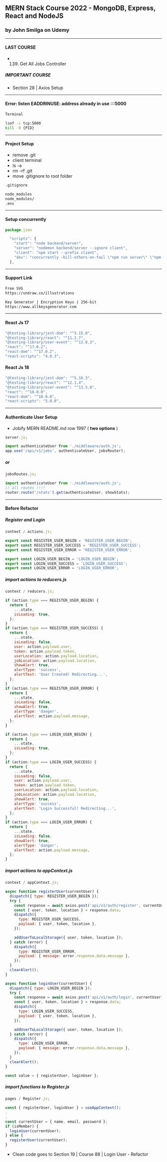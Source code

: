 ## MERN Stack Course 2022 - MongoDB, Express, React and NodeJS

### by John Smilga on Udemy

---

#### LAST COURSE

- 139. Get All Jobs Controller

##### IMPORTANT COURSE

- Section 28 | Axios Setup

---

#### Error: listen EADDRINUSE: address already in use :::5000

```sh
Terminal

lsof -i tcp:5000
kill -9 {PID}
```

---

#### Project Setup

- remove .git
- client terminal
- ls -a
- rm -rf .git
- move .gitignore to root folder

```sh
.gitignore

node_modules
node_modules/
.env
```

---

#### Setup concurrently

```js
package.json

  "scripts": {
    "start": "node backend/server",
    "server": "nodemon backend/server --ignore client",
    "client": "npm start --prefix client",
    "dev": "concurrently -kill-others-on-fail \"npm run server\" \"npm run client\""
  },
```

---

#### Support Link

```sh
Free SVG
https://undraw.co/illustrations

Key Generator | Encryption Keys | 256-bit
https://www.allkeysgenerator.com
```

---

#### React Js 17

```js
"@testing-library/jest-dom": "^5.15.0",
"@testing-library/react": "^11.2.7",
"@testing-library/user-event": "^12.8.3",
"react": "^17.0.2",
"react-dom": "^17.0.2",
"react-scripts": "4.0.3",
```

#### React Js 18

```js
"@testing-library/jest-dom": "^5.16.3",
"@testing-library/react": "^12.1.4",
"@testing-library/user-event": "^13.5.0",
"react": "^18.0.0",
"react-dom": "^18.0.0",
"react-scripts": "5.0.0",
```

---

#### Authenticate User Setup

- Jobify MERN README.md row 1997 ( **two options** )

```js
server.js;

import authenticateUser from './middleware/auth.js';
app.use('/api/v1/jobs', authenticateUser, jobsRouter);
```

##### or

```js
jobsRoutes.js;

import authenticateUser from './middleware/auth.js';
// all routes !!!!
router.route('/stats').get(authenticateUser, showStats);
```

---

#### Before Refactor

##### Register and Login

```js
context / actions.js;

export const REGISTER_USER_BEGIN = 'REGISTER_USER_BEGIN';
export const REGISTER_USER_SUCCESS = 'REGISTER_USER_SUCCESS';
export const REGISTER_USER_ERROR = 'REGISTER_USER_ERROR';

export const LOGIN_USER_BEGIN = 'LOGIN_USER_BEGIN';
export const LOGIN_USER_SUCCESS = 'LOGIN_USER_SUCCESS';
export const LOGIN_USER_ERROR = 'LOGIN_USER_ERROR';
```

##### import actions to reducers.js

```js
context / reducers.js;

if (action.type === REGISTER_USER_BEGIN) {
  return {
    ...state,
    isLoading: true,
  };
}
if (action.type === REGISTER_USER_SUCCESS) {
  return {
    ...state,
    isLoading: false,
    user: action.payload.user,
    token: action.payload.token,
    userLocation: action.payload.location,
    jobLocation: action.payload.location,
    showAlert: true,
    alertType: 'success',
    alertText: 'User Created! Redirecting...',
  };
}
if (action.type === REGISTER_USER_ERROR) {
  return {
    ...state,
    isLoading: false,
    showAlert: true,
    alertType: 'danger',
    alertText: action.payload.message,
  };
}

if (action.type === LOGIN_USER_BEGIN) {
  return {
    ...state,
    isLoading: true,
  };
}
if (action.type === LOGIN_USER_SUCCESS) {
  return {
    ...state,
    isLoading: false,
    user: action.payload.user,
    token: action.payload.token,
    userLocation: action.payload.location,
    jobLocation: action.payload.location,
    showAlert: true,
    alertType: 'success',
    alertText: 'Login Successful! Redirecting...',
  };
}
if (action.type === LOGIN_USER_ERROR) {
  return {
    ...state,
    isLoading: false,
    showAlert: true,
    alertType: 'danger',
    alertText: action.payload.message,
  };
}
```

##### import actions to appContext.js

```js
context / appContext.js;

async function registerUser(currentUser) {
  dispatch({ type: REGISTER_USER_BEGIN });
  try {
    const response = await axios.post('api/v1/auth/register', currentUser);
    const { user, token, location } = response.data;
    dispatch({
      type: REGISTER_USER_SUCCESS,
      payload: { user, token, location },
    });

    addUserToLocalStorage({ user, token, location });
  } catch (error) {
    dispatch({
      type: REGISTER_USER_ERROR,
      payload: { message: error.response.data.message },
    });
  }
  clearAlert();
}

async function loginUser(currentUser) {
  dispatch({ type: LOGIN_USER_BEGIN });
  try {
    const response = await axios.post('api/v1/auth/login', currentUser);
    const { user, token, location } = response.data;
    dispatch({
      type: LOGIN_USER_SUCCESS,
      payload: { user, token, location },
    });

    addUserToLocalStorage({ user, token, location });
  } catch (error) {
    dispatch({
      type: LOGIN_USER_ERROR,
      payload: { message: error.response.data.message },
    });
  }
  clearAlert();
}

const value = { registerUser, loginUser };
```

##### import functions to Register.js

```js
pages / Register.js;

const { registerUser, loginUser } = useAppContext();
.
.
const currentUser = { name, email, password };
if (isMember) {
  loginUser(currentUser);
} else {
  registerUser(currentUser);
}
```

- Clean code goes to Section 19 | Course 88 | Login User - Refactor
